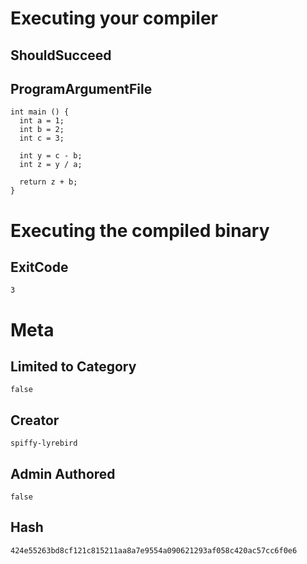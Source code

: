 # Executing your compiler

## ShouldSucceed

## ProgramArgumentFile

```
int main () {
  int a = 1;
  int b = 2;
  int c = 3;

  int y = c - b;
  int z = y / a;

  return z + b;
}
```

# Executing the compiled binary

## ExitCode

```
3
```

# Meta

## Limited to Category

```
false
```

## Creator

```
spiffy-lyrebird
```

## Admin Authored

```
false
```

## Hash

```
424e55263bd8cf121c815211aa8a7e9554a090621293af058c420ac57cc6f0e6
```
